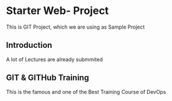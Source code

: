 # Starter Web- Project
This is GIT Project, which we are using as Sample Project

## Introduction
A lot of Lectures are already submmited

## GIT & GITHub Training
This is the famous and one of the Best Training Course of DevOps